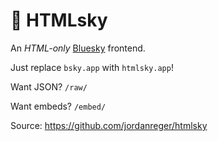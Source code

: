 # 🦋 HTMLsky

An *HTML-only* [Bluesky](https://bsky.social) frontend.

Just replace `bsky.app` with `htmlsky.app`!

Want JSON? `/raw/`

Want embeds? `/embed/`

Source: https://github.com/jordanreger/htmlsky

